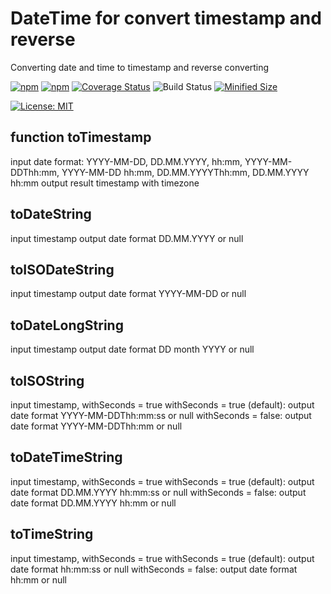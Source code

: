 # DateTime for convert timestamp and reverse

Converting date and time to timestamp and reverse converting

[![npm](https://img.shields.io/npm/v/%40garrigarrison%2Fdatetime?color=blue)](https://www.npmjs.com/package/@garrigarrison/datetime)
[![npm](https://img.shields.io/npm/dm/%40garrigarrison%2Fdatetime?color=green)](https://www.npmjs.com/package/@garrigarrison/datetime)
[![Coverage Status](https://coveralls.io/repos/github/GarriGarrison/datetime/badge.svg?branch=main&rand=123)](https://coveralls.io/github/GarriGarrison/datetime?branch=mainr)
![Build Status](https://github.com/GarriGarrison/datetime/actions/workflows/ci.yml/badge.svg)
[![Minified Size](https://img.shields.io/bundlephobia/minzip/%40garrigarrison%2Fdatetime)](https://bundlephobia.com/result?p=@garrigarrison/datetime)

<!-- [![License: MIT](https://img.shields.io/github/license/GarriGarrison/datetime)](https://opensource.org/licenses/MIT) -->

[![License: MIT](https://img.shields.io/badge/License-MIT-yellow.svg)](https://opensource.org/licenses/MIT)

## function toTimestamp

input date format: YYYY-MM-DD, DD.MM.YYYY, hh:mm, YYYY-MM-DDThh:mm, YYYY-MM-DD hh:mm, DD.MM.YYYYThh:mm, DD.MM.YYYY hh:mm
output result timestamp with timezone

## toDateString

input timestamp
output date format DD.MM.YYYY or null

## toISODateString

input timestamp
output date format YYYY-MM-DD or null

## toDateLongString

input timestamp
output date format DD month YYYY or null

## toISOString

input timestamp, withSeconds = true
withSeconds = true (default): output date format YYYY-MM-DDThh:mm:ss or null
withSeconds = false: output date format YYYY-MM-DDThh:mm or null

## toDateTimeString

input timestamp, withSeconds = true
withSeconds = true (default): output date format DD.MM.YYYY hh:mm:ss or null
withSeconds = false: output date format DD.MM.YYYY hh:mm or null

## toTimeString

input timestamp, withSeconds = true
withSeconds = true (default): output date format hh:mm:ss or null
withSeconds = false: output date format hh:mm or null

